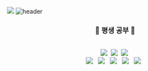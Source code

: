<a href="https://hits.seeyoufarm.com"><img src="https://hits.seeyoufarm.com/api/count/incr/badge.svg?url=https%3A%2F%2Fgithub.com%2FParkGihyeon&count_bg=%23BEA0D7&title_bg=%23555555&icon=github.svg&icon_color=%23FFFFFF&title=hits&edge_flat=false"/></a>
![header](https://capsule-render.vercel.app/api?type=soft&color=0:D46993,50:9A96BB,100:B2EBF4&text=Gihyeon%20Park&fontSize=50&fontColor=FFFFFF)

<h3 align="center"> 📃 평생 공부 📃</h3>
<p align="center">
</br>
<img src="https://img.shields.io/badge/Python-3766AB?style=flat-square&logo=Python&logoColor=white"/></a>&nbsp
<img src="https://img.shields.io/badge/Java-00667D?style=flat-square&logo=Java&logoColor=white"/></a>&nbsp 
<img src="https://img.shields.io/badge/C-00599C?style=flat-square&logo=C&logoColor=white"/></a>&nbsp 
</br>
<img src="https://img.shields.io/badge/HTML-E34F26?style=flat-square&logo=HTML5&logoColor=white"/></a> &nbsp
<img src="https://img.shields.io/badge/CSS-1572B6?style=flat-square&logo=CSS3&logoColor=white"/></a> &nbsp
<img src="https://img.shields.io/badge/JavaScript-F7DF1E?style=flat-square&logo=JavaScript&logoColor=white"/></a> &nbsp
<img src="https://img.shields.io/badge/Mysql-F4C014?style=flat-square&logo=Mysql&logoColor=black"/></a> &nbsp
<img src="https://img.shields.io/badge/Django-083C2A?style=flat-square&logo=Django&logoColor=white"/></a> &nbsp
<br>

